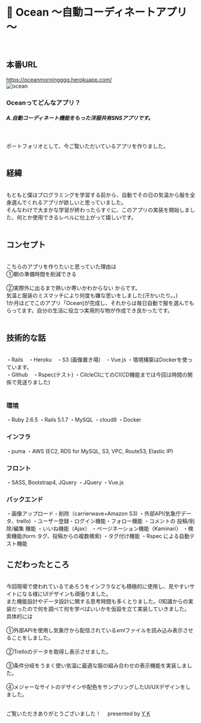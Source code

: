 # 👕 Ocean ～自動コーディネートアプリ～
<br>

## 本番URL

<a href="https://oceanmorningggg.herokuapp.com/" rel="nofollow">https://oceanmorningggg.herokuapp.com/</a>
<br>
![ocean](https://user-images.githubusercontent.com/58989336/75276607-d0f81e80-5849-11ea-88a3-02887c7a71e6.jpg)

 <h3>Оceanってどんなアプリ？</h3>
  <h5>A.自動コーディネート機能をもった洋服共有SNSアプリです。</h5><br>
  <p>
    ポートフォリオとして、今ご覧いただいているアプリを作りました。
    <br>
    <br>
    
## 経緯
<br>
もともと僕はプログラミングを学習する前から、自動でその日の気温から服を全身選んでくれるアプリが欲しいと思っていました。
<br>
そんなわけで大まかな学習が終わったらすぐに、このアプリの実装を開始しました、何とか使用できるレベルに仕上がって嬉しいです。
<br>
<br>

## コンセプト

<br>
こちらのアプリを作りたいと思っていた理由は
<br>
①朝の準備時間を削減できる<br><br>
②実際外に出るまで熱いか寒いかわからない からです。
<br>気温と服装のミスマッチにより何度も嫌な思いをしました(汗かいたり。。)
<br>
1か月ほどでこのアプリ「Ocean]が完成し、それからは毎日自動で服を選んでもらってます。自分の生活に役立つ実用的な物が作成でき良かったです。
<br>
<br>

## 技術的な話
<br>
・Rails　・Heroku　・S3 (画像置き場)　・Vue.js ・環境構築はDockerを使っています。
<br>
・Github　・Rspec(テスト) ・CilcleCIにてのCI(CD機能までは今回は時間の関係で見送りました)
<br><br>

### 環境
・Ruby 2.6.5
・Rails 5.1.7
・MySQL 
・cloud9
・Docker
### インフラ
・puma
・AWS (EC2, RDS for MySQL, S3, VPC, Route53, Elastic IP)
### フロント
・SASS, Bootstrap4, JQuery
・JQuery
・Vue.js
### バックエンド
・画像アップロード・削除（carrierwave+Amazon S3)
・外部API(気象庁データ、trello)
・ユーザー登録・ログイン機能・フォロー機能
・コメントの 投稿/削除/編集 機能
・いいね機能（Ajax）
・ページネーション機能（Kaminari）
・検索機能(form タグ、投稿からの複数検索)
・タグ付け機能
・Rspec による自動テスト機能



## こだわったところ
<br>
今回現場で使われているであろうをインフラなども積極的に使用し、見やすいサイトになる様にUIデザインも頑張りました。
<br>
また機能設計やデータ設計に関する思考時間も多くとりました。0知識からの実装だったので何を調べて何を学べばいいかを仮設を立て実装していきました。
<br>
具体的には
<br><br>
①外部APIを使用し気象庁から配信されているxmlファイルを読み込み表示させることをしました。
<br><br>
②Trelloのデータを取得し表示させました。
<br><br>
③条件分岐をうまく使い気温に最適な服の組み合わせの表示機能を実装しました。
<br><br>
④メジャーなサイトのデザインや配色をサンプリングしたUI/UXデザインをしました。
<br>
<br>

ご覧いただきありがとうございました！　 presented by <a href="https://my-profile-yk.firebaseapp.com/" target="_blank">Y K</a>
</div>
